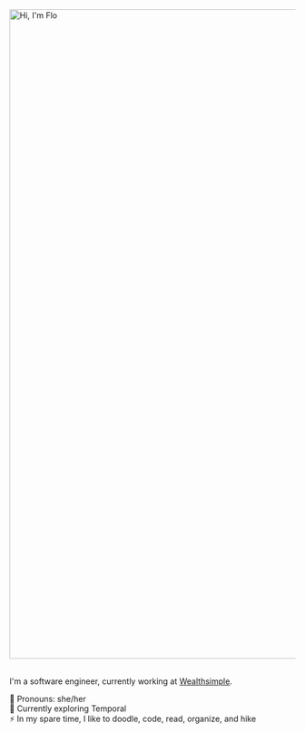 <img width="1144" alt="Hi, I'm Flo" src="https://github.com/florenceshelley/florenceshelley/assets/23623312/f935e6ee-1b30-4222-b2e0-a99924370503" />
<br />
<br />

I'm a software engineer, currently working at [Wealthsimple](https://www.wealthsimple.com/).

💜 Pronouns: she/her <br/>
🌱 Currently exploring Temporal <br/>
⚡ In my spare time, I like to doodle, code, read, organize, and hike
